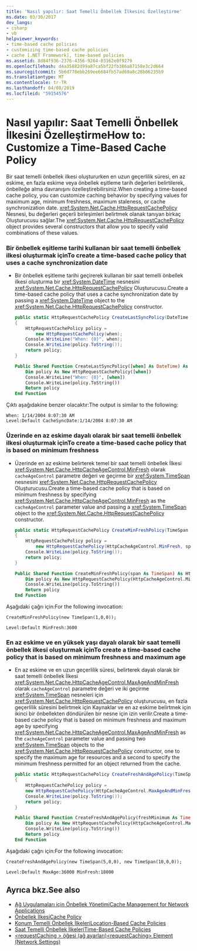 ```yaml
---
title: 'Nasıl yapılır: Saat Temelli Önbellek İlkesini Özelleştirme'
ms.date: 03/30/2017
dev_langs:
- csharp
- vb
helpviewer_keywords:
- time-based cache policies
- customizing time-based cache policies
- cache [.NET Framework], time-based policies
ms.assetid: 8d84f936-2376-4356-9264-03162e0f9279
ms.openlocfilehash: d4a35882d99a87ca5bf22fb386a87158e3c2d664
ms.sourcegitcommit: 5b6d778ebb269ee6684fb57ad69a8c28b06235b9
ms.translationtype: MT
ms.contentlocale: tr-TR
ms.lasthandoff: 04/08/2019
ms.locfileid: "59154576"
---
```

# <a name="how-to-customize-a-time-based-cache-policy"></a><span data-ttu-id="4566b-102">Nasıl yapılır: Saat Temelli Önbellek İlkesini Özelleştirme</span><span class="sxs-lookup"><span data-stu-id="4566b-102">How to: Customize a Time-Based Cache Policy</span></span>
<span data-ttu-id="4566b-103">Bir saat temelli önbellek ilkesi oluştururken en uzun geçerlilik süresi, en az eskime, en fazla eskime veya önbellek eşitleme tarih değerleri belirtilerek, önbelleğe alma davranışını özelleştirebilirsiniz.</span><span class="sxs-lookup"><span data-stu-id="4566b-103">When creating a time-based cache policy, you can customize caching behavior by specifying values for maximum age, minimum freshness, maximum staleness, or cache synchronization date.</span></span> <span data-ttu-id="4566b-104"><xref:System.Net.Cache.HttpRequestCachePolicy> Nesnesi, bu değerleri geçerli birleşimleri belirtmek olanak tanıyan birkaç Oluşturucusu sağlar.</span><span class="sxs-lookup"><span data-stu-id="4566b-104">The <xref:System.Net.Cache.HttpRequestCachePolicy> object provides several constructors that allow you to specify valid combinations of these values.</span></span>  
  
### <a name="to-create-a-time-based-cache-policy-that-uses-a-cache-synchronization-date"></a><span data-ttu-id="4566b-105">Bir önbellek eşitleme tarihi kullanan bir saat temelli önbellek ilkesi oluşturmak için</span><span class="sxs-lookup"><span data-stu-id="4566b-105">To create a time-based cache policy that uses a cache synchronization date</span></span>  
  
-   <span data-ttu-id="4566b-106">Bir önbellek eşitleme tarihi geçirerek kullanan bir saat temelli önbellek ilkesi oluşturma bir <xref:System.DateTime> nesnesini <xref:System.Net.Cache.HttpRequestCachePolicy> Oluşturucusu.</span><span class="sxs-lookup"><span data-stu-id="4566b-106">Create a time-based cache policy that uses a cache synchronization date by passing a <xref:System.DateTime> object to the <xref:System.Net.Cache.HttpRequestCachePolicy> constructor.</span></span>  
  
    ```csharp  
    public static HttpRequestCachePolicy CreateLastSyncPolicy(DateTime when)  
    {  
        HttpRequestCachePolicy policy =   
            new HttpRequestCachePolicy(when);  
        Console.WriteLine("When: {0}", when);  
        Console.WriteLine(policy.ToString());  
        return policy;  
    }  
    ```  
  
    ```vb  
    Public Shared Function CreateLastSyncPolicy([when] As DateTime) As HttpRequestCachePolicy  
        Dim policy As New HttpRequestCachePolicy([when])  
        Console.WriteLine("When: {0}", [when])  
        Console.WriteLine(policy.ToString())  
        Return policy  
    End Function  
    ```  
  
 <span data-ttu-id="4566b-107">Çıktı aşağıdakine benzer olacaktır:</span><span class="sxs-lookup"><span data-stu-id="4566b-107">The output is similar to the following:</span></span>  
  
```  
When: 1/14/2004 8:07:30 AM  
Level:Default CacheSyncDate:1/14/2004 8:07:30 AM  
```  
  
### <a name="to-create-a-time-based-cache-policy-that-is-based-on-minimum-freshness"></a><span data-ttu-id="4566b-108">Üzerinde en az eskime dayalı olarak bir saat temelli önbellek ilkesi oluşturmak için</span><span class="sxs-lookup"><span data-stu-id="4566b-108">To create a time-based cache policy that is based on minimum freshness</span></span>  
  
-   <span data-ttu-id="4566b-109">Üzerinde en az eskime belirterek temel bir saat temelli önbellek İlkesi <xref:System.Net.Cache.HttpCacheAgeControl.MinFresh> olarak `cacheAgeControl` parametre değeri ve geçirme bir <xref:System.TimeSpan> nesnesini <xref:System.Net.Cache.HttpRequestCachePolicy> Oluşturucusu.</span><span class="sxs-lookup"><span data-stu-id="4566b-109">Create a time-based cache policy that is based on minimum freshness by specifying <xref:System.Net.Cache.HttpCacheAgeControl.MinFresh> as the `cacheAgeControl` parameter value and passing a <xref:System.TimeSpan> object to the <xref:System.Net.Cache.HttpRequestCachePolicy> constructor.</span></span>  
  
    ```csharp  
    public static HttpRequestCachePolicy CreateMinFreshPolicy(TimeSpan span)  
    {  
        HttpRequestCachePolicy policy =   
            new HttpRequestCachePolicy(HttpCacheAgeControl.MinFresh, span);  
        Console.WriteLine(policy.ToString());  
        return policy;  
    }  
    ```  
  
    ```vb  
    Public Shared Function CreateMinFreshPolicy(span As TimeSpan) As HttpRequestCachePolicy  
        Dim policy As New HttpRequestCachePolicy(HttpCacheAgeControl.MinFresh, span)  
        Console.WriteLine(policy.ToString())  
        Return policy  
    End Function  
    ```  
  
 <span data-ttu-id="4566b-110">Aşağıdaki çağrı için:</span><span class="sxs-lookup"><span data-stu-id="4566b-110">For the following invocation:</span></span>  
  
```  
CreateMinFreshPolicy(new TimeSpan(1,0,0));  
```  
  
```  
Level:Default MinFresh:3600  
```  
  
### <a name="to-create-a-time-based-cache-policy-that-is-based-on-minimum-freshness-and-maximum-age"></a><span data-ttu-id="4566b-111">En az eskime ve en yüksek yaşı dayalı olarak bir saat temelli önbellek ilkesi oluşturmak için</span><span class="sxs-lookup"><span data-stu-id="4566b-111">To create a time-based cache policy that is based on minimum freshness and maximum age</span></span>  
  
-   <span data-ttu-id="4566b-112">En az eskime ve en uzun geçerlilik süresi, belirterek dayalı olarak bir saat temelli önbellek İlkesi <xref:System.Net.Cache.HttpCacheAgeControl.MaxAgeAndMinFresh> olarak `cacheAgeControl` parametre değeri ve iki geçirme <xref:System.TimeSpan> nesneleri için <xref:System.Net.Cache.HttpRequestCachePolicy> oluşturucusu, en fazla geçerlilik süresini belirtmek için Kaynaklar ve en az eskime belirtmek için ikinci bir önbellekten döndürülen bir nesne için izin verilir.</span><span class="sxs-lookup"><span data-stu-id="4566b-112">Create a time-based cache policy that is based on minimum freshness and maximum age by specifying <xref:System.Net.Cache.HttpCacheAgeControl.MaxAgeAndMinFresh> as the `cacheAgeControl` parameter value and passing two <xref:System.TimeSpan> objects to the <xref:System.Net.Cache.HttpRequestCachePolicy> constructor, one to specify the maximum age for resources and a second to specify the minimum freshness permitted for an object returned from the cache.</span></span>  
  
    ```csharp  
    public static HttpRequestCachePolicy CreateFreshAndAgePolicy(TimeSpan freshMinimum, TimeSpan ageMaximum)  
    {  
        HttpRequestCachePolicy policy =   
        new HttpRequestCachePolicy(HttpCacheAgeControl.MaxAgeAndMinFresh, ageMaximum, freshMinimum);  
        Console.WriteLine(policy.ToString());  
        return policy;  
    }  
    ```  
  
    ```vb  
    Public Shared Function CreateFreshAndAgePolicy(freshMinimum As TimeSpan, ageMaximum As TimeSpan) As HttpRequestCachePolicy  
        Dim policy As New HttpRequestCachePolicy(HttpCacheAgeControl.MaxAgeAndMinFresh, ageMaximum, freshMinimum)  
        Console.WriteLine(policy.ToString())  
        Return policy  
    End Function  
    ```  
  
 <span data-ttu-id="4566b-113">Aşağıdaki çağrı için:</span><span class="sxs-lookup"><span data-stu-id="4566b-113">For the following invocation:</span></span>  
  
```  
CreateFreshAndAgePolicy(new TimeSpan(5,0,0), new TimeSpan(10,0,0));  
```  
  
```  
Level:Default MaxAge:36000 MinFresh:18000  
```  
  
## <a name="see-also"></a><span data-ttu-id="4566b-114">Ayrıca bkz.</span><span class="sxs-lookup"><span data-stu-id="4566b-114">See also</span></span>

- [<span data-ttu-id="4566b-115">Ağ Uygulamaları için Önbellek Yönetimi</span><span class="sxs-lookup"><span data-stu-id="4566b-115">Cache Management for Network Applications</span></span>](../../../docs/framework/network-programming/cache-management-for-network-applications.md)
- [<span data-ttu-id="4566b-116">Önbellek İlkesi</span><span class="sxs-lookup"><span data-stu-id="4566b-116">Cache Policy</span></span>](../../../docs/framework/network-programming/cache-policy.md)
- [<span data-ttu-id="4566b-117">Konum Temelli Önbellek İlkeleri</span><span class="sxs-lookup"><span data-stu-id="4566b-117">Location-Based Cache Policies</span></span>](../../../docs/framework/network-programming/location-based-cache-policies.md)
- [<span data-ttu-id="4566b-118">Saat Temelli Önbellek İlkeleri</span><span class="sxs-lookup"><span data-stu-id="4566b-118">Time-Based Cache Policies</span></span>](../../../docs/framework/network-programming/time-based-cache-policies.md)
- [<span data-ttu-id="4566b-119">\<requestCaching > öğesi (ağ ayarları)</span><span class="sxs-lookup"><span data-stu-id="4566b-119">\<requestCaching> Element (Network Settings)</span></span>](../../../docs/framework/configure-apps/file-schema/network/requestcaching-element-network-settings.md)
